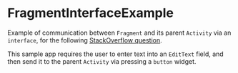 # FragmentInterfaceExample
Example of communication between `Fragment` and its parent `Activity` via an `interface`, for the following [StackOverflow question][1].

This sample app requires the user to enter text into an `EditText` field, and then send it to the parent `Activity` via pressing a `button` widget.

[1]: http://stackoverflow.com/questions/31425672/how-to-add-a-fragment-in-my-activity-dynamically/31426391?noredirect=1#comment50825296_31426391

